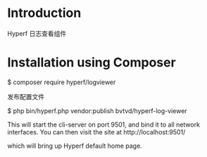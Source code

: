 # Introduction

Hyperf 日志查看组件

# Installation using Composer

$ composer require hyperf/logviewer

发布配置文件

$ php bin/hyperf.php vendor:publish bvtvd/hyperf-log-viewer

This will start the cli-server on port 9501, and bind it to all network interfaces. You can then visit the site at http://localhost:9501/

which will bring up Hyperf default home page.